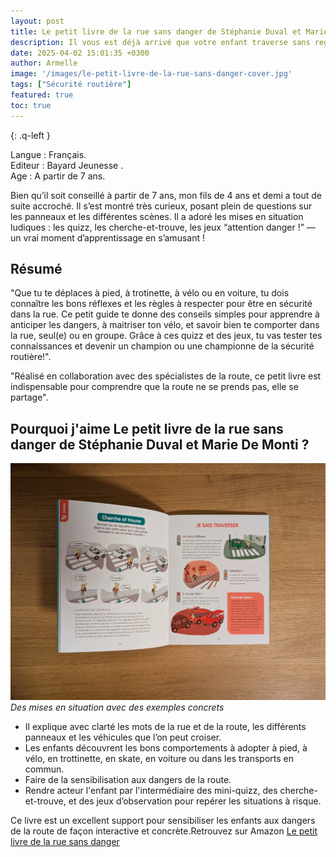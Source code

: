 ```yaml
---
layout: post
title: Le petit livre de la rue sans danger de Stéphanie Duval et Marie De Monti 
description: Il vous est déjà arrivé que votre enfant traverse sans regarder, ou qu’il ne remarque pas une voiture qui approche ? Cela m’est déjà arrivé, et c’est justement pour cela que ce livre aide à comprendre les dangers. Grâce à ses quiz, ses cherche-et-trouve et ses scènes du quotidien, il permet d’expliquer en douceur les règles de sécurité routière et les bons réflexes à adopter.
date: 2025-04-02 15:01:35 +0300
author: Armelle
image: '/images/le-petit-livre-de-la-rue-sans-danger-cover.jpg'
tags: ["Sécurité routière"]
featured: true
toc: true
---
```


{: .q-left }

Langue : Français.               
Editeur : Bayard Jeunesse .   
Age : A partir de 7 ans.

Bien qu’il soit conseillé à partir de 7 ans, mon fils de 4 ans et demi a tout de suite accroché. Il s’est montré très curieux, posant plein de questions sur les panneaux et les différentes scènes. Il a adoré les mises en situation ludiques : les quizz, les cherche-et-trouve, les jeux “attention danger !” — un vrai moment d’apprentissage en s’amusant !

## Résumé

"Que tu te déplaces à pied, à trotinette, à vélo ou en voiture, tu dois connaître les bons réflexes et les règles à respecter pour être en sécurité dans la rue. Ce petit guide te donne des conseils simples pour apprendre à anticiper les dangers, à maitriser ton vélo, et savoir bien te comporter dans la rue, seul(e) ou en groupe. Grâce à ces quizz et des jeux, tu vas tester tes connaissances et devenir un champion ou une championne de la sécurité routière!".

"Réalisé en collaboration avec des spécialistes de la route, ce petit livre est indispensable pour comprendre que la route ne se prends pas, elle se partage".

## Pourquoi j'aime Le petit livre de la rue sans danger de Stéphanie Duval et Marie De Monti ?

![Des mises en situation avec des exemples concrets](images/le-petit-livre-de-la-rue-sans-danger-int.jpg)
*Des mises en situation avec des exemples concrets*
- Il explique avec clarté les mots de la rue et de la route, les différents panneaux et les véhicules que l’on peut croiser.
- Les enfants découvrent les bons comportements à adopter à pied, à vélo, en trottinette, en skate, en voiture ou dans les transports en commun.
- Faire de la sensibilisation aux dangers de la route.
- Rendre acteur l'enfant par l'intermédiaire des mini-quizz, des cherche-et-trouve, et des jeux d’observation pour repérer les situations à risque.

Ce livre est un excellent support pour sensibiliser les enfants aux dangers de la route de façon interactive et concrète.Retrouvez sur Amazon [Le petit livre de la rue sans danger](https://amzn.to/3Gh0eAH)